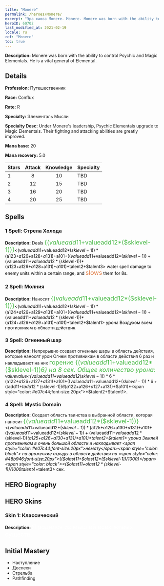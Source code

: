 ```yaml
---
title: "Monere"
permalink: /heroes/Monere/
excerpt: "Эра хаоса Monere. Monere. Monere was born with the ability to control Psychic and Magic Elementals. He is a vital general of Elemental."
heroID: 60702
last_modified_at: 2021-02-19
locale: ru
ref: "Monere"
toc: true
---
```

 **Description:** Monere was born with the ability to control Psychic and Magic Elementals. He is a vital general of Elemental.
## Details
 **Profession:** Путешественник

 **Race:** Conflux

 **Rate:** R

 **Specialty:** Элементаль Мысли

 **Specialty Desc:** Under Monere's leadership, Psychic Elementals upgrade to Magic Elementals. Their fighting and attacking abilities are greatly improved.

 **Mana base:** 20

 **Mana recovery:** 5.0


  | Stars   |     Attack     |    Knowledge   |      Specialty     |
  |---------|:---------------:|:---------------:|--------------------|
  |    1    | 8 | 10 | TBD |
  |    2    | 12 | 15 | TBD |
  |    3    | 16 | 20 | TBD |
  |    4    | 20 | 25 | TBD |

## Spells
### 1 Spell: Стрела Холода
 **Description:** Deals <span style="color: #48b946;font-size:20px">{($valueadd11+$valueadd12*($sklevel-1))}</span><span style="color: black"><($valueadd11+$valueadd12*($sklevel-1))*($a123+$a126+$a128+$a131)+$a101+(($valueadd11+$valueadd12*($sklevel-1))+($valueadd11+$valueadd12*($sklevel-1))*($a123+$a126+$a128+$a131)+$a101)*$talent2+$talent3> water spell damage to enemy units within a certain range, and <span style="color: #e07c44;font-size:20px">slows</span><span style="color: black"> them for 8s.

### 2 Spell: Молния
 **Description:** Наносит <span style="color: #48b946;font-size:20px">{($valueadd11+$valueadd12*($sklevel-1))}</span><span style="color: black"><($valueadd11+$valueadd12*($sklevel-1))*($a124+$a126+$a129+$a131)+$a101+(($valueadd11+$valueadd12*($sklevel-1))+($valueadd11+$valueadd12*($sklevel-1))*($a124+$a126+$a129+$a131)+$a101)*$talent2+$talent1> урона Воздухом всем противникам в области действия.

### 3 Spell: Огненный шар
 **Description:** Непрерывно создает огненные шары в область действия, которые наносят урон Огнем противникам в области действия 6 раз и накладывают на них <span style="color: #48b946;font-size:20px">горение {($valueadd11+$valueadd12*($sklevel-1))*6} на 8 сек. Общее количество урона: </span><span style="color: black">$value$value<($valueadd11+$valueadd12*($sklevel-1))*6*($a122+$a126+$a127+$a131)+$a101+(($valueadd11+$valueadd12*($sklevel-1))*6+($tadd11+$tadd12*($sklevel-1))*6*($a122+$a126+$a127+$a131)+$a101)*<span style="color: #e07c44;font-size:20px">*$talent2+$talent1>.

### 4 Spell: Mystic Domain
 **Description:** Создает область таинства в выбранной области, которая наносит <span style="color: #48b946;font-size:20px">{($valueadd11+$valueadd12*($sklevel-1))}</span><span style="color: black"><($valueadd11+$valueadd12*($sklevel-1))*($a125+$a126+$a130+$a131)+$a101+(($valueadd11+$valueadd12*($sklevel-1))+($valueadd11+$valueadd12*($sklevel-1))*($a125+$a126+$a130+$a131)+$a101)*$talent2+$talent1> урона Землей противникам в очень большой области и накладывает <span style="color: #e07c44;font-size:20px">немоту</span><span style="color: black"> на вражеские отряды в области действия на <span style="color: #48b946;font-size:20px">{($olast11+$olast12*($sklevel-1))/1000}</span><span style="color: black"><($olast11+$olast12*($sklevel-1))/1000*$talent4+$talent3> сек.


## HERO Biography

## HERO Skins
### Skin 1: **Классический**

 **Description:** <span style="color: #ffffff;font-size:20px">Я родился из мыслей всех живых существ. </span>



## Initial Mastery
   - Наступление
   - Доспехи
   - Стрельба
   - Pathfinding
